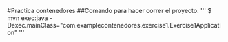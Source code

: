 #Practica contenedores
##Comando para hacer correr el proyecto:
'''
$ mvn exec:java -Dexec.mainClass="com.examplecontenedores.exercise1.Exercise1Application"
'''
